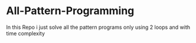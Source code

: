 # All-Pattern-Programming
In this Repo i just solve all the pattern programs only using 2 loops and with time complexity

